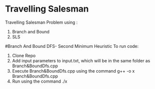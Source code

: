 # Travelling Salesman
Travelling Salesman Problem using :
 1. Branch and Bound
 2. SLS

#Branch And Bound DFS- Second Minimum Heuristic
To run code:
1. Clone Repo
2. Add input parameters to input.txt, which will be in the same folder as Branch&BoundDfs.cpp
3. Execute Branch&BoundDfs.cpp using the command g++ -o x Branch&BoundDfs.cpp 
4. Run using the command ./x

